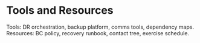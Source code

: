 # Tools and Resources
Tools: DR orchestration, backup platform, comms tools, dependency maps.  
Resources: BC policy, recovery runbook, contact tree, exercise schedule.
